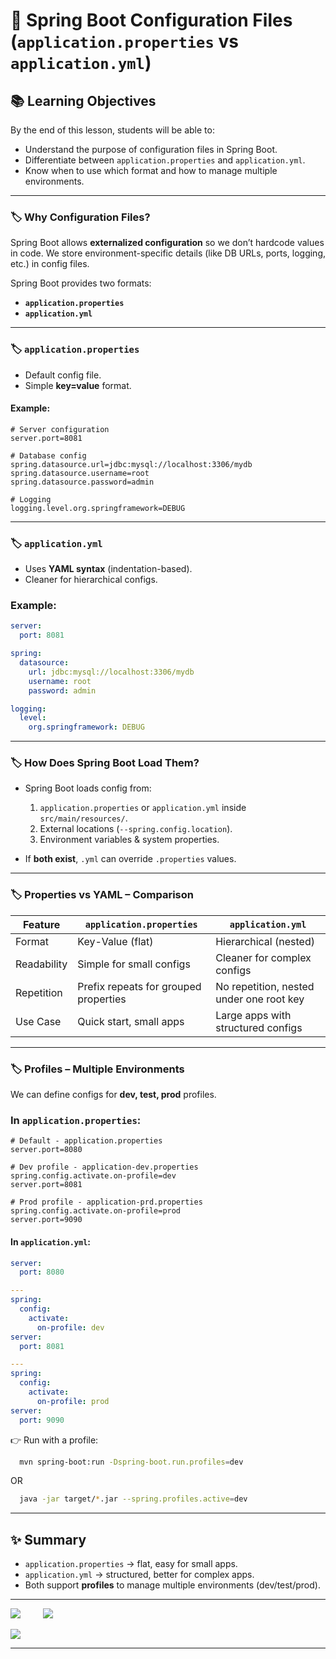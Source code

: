 # 🚀 Spring Boot Configuration Files (`application.properties` vs `application.yml`)

## 📚 Learning Objectives

By the end of this lesson, students will be able to:

* Understand the purpose of configuration files in Spring Boot.
* Differentiate between `application.properties` and `application.yml`.
* Know when to use which format and how to manage multiple environments.

---

### 🏷️ Why Configuration Files?

Spring Boot allows **externalized configuration** so we don’t hardcode values in code.
We store environment-specific details (like DB URLs, ports, logging, etc.) in config files.

Spring Boot provides two formats:

* **`application.properties`**
* **`application.yml`**

---

### 🏷️ `application.properties`

* Default config file.
* Simple **key=value** format.

#### Example:

```properties
# Server configuration
server.port=8081

# Database config
spring.datasource.url=jdbc:mysql://localhost:3306/mydb
spring.datasource.username=root
spring.datasource.password=admin

# Logging
logging.level.org.springframework=DEBUG
```

---

### 🏷️ `application.yml`

* Uses **YAML syntax** (indentation-based).
* Cleaner for hierarchical configs.

### Example:

```yaml
server:
  port: 8081

spring:
  datasource:
    url: jdbc:mysql://localhost:3306/mydb
    username: root
    password: admin

logging:
  level:
    org.springframework: DEBUG
```

---

### 🏷️ How Does Spring Boot Load Them?

* Spring Boot loads config from:

    1. `application.properties` or `application.yml` inside `src/main/resources/`.
    2. External locations (`--spring.config.location`).
    3. Environment variables & system properties.

* If **both exist**, `.yml` can override `.properties` values.

---

### 🏷️ Properties vs YAML – Comparison

| Feature     | `application.properties`              | `application.yml`                        |
| ----------- | ------------------------------------- | ---------------------------------------- |
| Format      | Key-Value (flat)                      | Hierarchical (nested)                    |
| Readability | Simple for small configs              | Cleaner for complex configs              |
| Repetition  | Prefix repeats for grouped properties | No repetition, nested under one root key |
| Use Case    | Quick start, small apps               | Large apps with structured configs       |

---

### 🏷️ Profiles – Multiple Environments

We can define configs for **dev, test, prod** profiles.

### In `application.properties`:

```properties
# Default - application.properties
server.port=8080
```
```properties
# Dev profile - application-dev.properties
spring.config.activate.on-profile=dev
server.port=8081
```
```properties
# Prod profile - application-prd.properties
spring.config.activate.on-profile=prod
server.port=9090
```

#### In `application.yml`:

```yaml
server:
  port: 8080

---
spring:
  config:
    activate:
      on-profile: dev
server:
  port: 8081

---
spring:
  config:
    activate:
      on-profile: prod
server:
  port: 9090
```

👉 Run with a profile:

```bash
  mvn spring-boot:run -Dspring-boot.run.profiles=dev
```
OR
```bash
  java -jar target/*.jar --spring.profiles.active=dev
```

---

## ✨ Summary

* `application.properties` → flat, easy for small apps.
* `application.yml` → structured, better for complex apps.
* Both support **profiles** to manage multiple environments (dev/test/prod).

--- 
<div>

[![](https://img.shields.io/badge/Prev-⬅️-caddd6?style=for-the-badge&labelColor=caddd6)](07-DEPENDENCY_INJECTION.md)
&emsp;&emsp;
[![](https://img.shields.io/badge/Next-➡️-caddd6?style=for-the-badge&labelColor=caddd6)](09-DATA_JPA.md)

</div>

[![](https://img.shields.io/badge/Go_Back-🔙-d6cadd?style=for-the-badge&labelColor=d6cadd)](00-TABLE_CONTENT_README.md)

---
